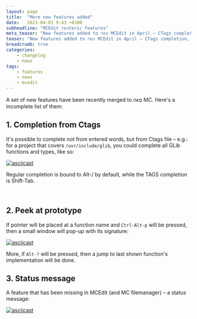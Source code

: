 ```yaml
---
layout: page
title:  "More new features added"
date:   2021-04-03 9:43 +0100
subheadline: "MCEdit הϵѻteric features"
meta_teaser: "New features added to הϵѻ MCEdit in April – CTags completion, peek at prototype and status message line."
teaser: "New features added to הϵѻ MCEdit in April – CTags completion, peek at prototype and status message line."
breadcrumb: true
categories: 
    - changelog
    - news
tags:
    - features
    - news
    - mcedit
---
```


A set of new features have been recently merged to הϵѻ MC. Here's a
incomplete list of them:

## 1. **Completion from Ctags**

It's possible to complete not from entered words, but from Ctags
file – e.g.: for a project that covers `/usr/include/glib`, you
could complete all GLib functions and types, like so:

[![asciicast](https://asciinema.org/a/cp4I3tFfKrLNS9SME7XE2w6Nk.svg)](https://asciinema.org/a/cp4I3tFfKrLNS9SME7XE2w6Nk)

Regular completion is bound to Alt-/ by default, while the TAGS
completion is Shift-Tab.

<br/>

## 2. **Peek at prototype**

If pointer will be placed at a function name and `Ctrl-Alt-p` will be pressed, then
a small window will pop-up with its signature:

[![asciicast](https://asciinema.org/a/IoguysLw2wO8BUzddWRW9k7lG.svg)](https://asciinema.org/a/IoguysLw2wO8BUzddWRW9k7lG)

More, if `Alt-?` will be pressed, then a jump to last shown function's implementation
will be done.


## 3. **Status message**

A feature that has been missing in MCEdit (and MC filemanager) – a status message:

[![asciicast](https://asciinema.org/a/SMFkQjO3ju3nObNmcvefhPWvy.svg)](https://asciinema.org/a/SMFkQjO3ju3nObNmcvefhPWvy)

<br/>
